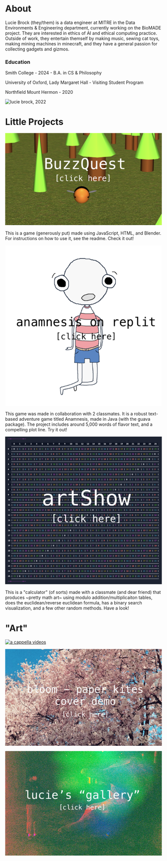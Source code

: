 # About

Lucie Brock (they/them) is a data engineer at MITRE in the Data Environments & Engineering department, currently working on the BioMADE project. They are interested in ethics of AI and ethical computing practice. Outside of work, they entertain themself by making music, sewing cat toys, making mining machines in minecraft, and they have a general passion for collecting gadgets and gizmos.

### Education
Smith College - 2024 - B.A. in CS & Philosophy

University of Oxford, Lady Margaret Hall - Visiting Student Program

Northfield Mount Hermon - 2020

![lucie brock, 2022](images/lucie_photo.png)


# Little Projects
[![bee model](images/bee_game.png)](https://replit.com/@lmbrock/BuzzQuest)

This is a game (generously put) made using JavaScript, HTML, and Blender. For instructions on how to use it, see the readme. Check it out!

[![the player character](images/little_ghost2.png)](https://replit.com/@alinemarrap/Anamnesis)

This game was made in collaboration with 2 classmates. It is a robust text-based adventure game titled Anamnesis, made in Java (with the guava package). The project includes around 5,000 words of flavor text, and a compelling plot line. Try it out!

[![mod26 table](images/mod25.png)](https://replit.com/@lmbrock/artShow)

This is a "calculator" (of sorts) made with a classmate (and dear friend) that produces ~pretty math art~ using modulo addition/multiplicaiton tables, does the euclidean/reverse euclidean formula, has a binary search visualization, and a few other random methods. Have a look!

# "Art"
[![a cappella videos](images/vibes.png)](https://www.youtube.com/user/SmithVibes)

[![bloom - paper kites cover demo](images/flower.jpeg)](https://soundcloud.com/user-799120184/bloom_demo?utm_source=clipboard&utm_medium=text&utm_campaign=social_sharing)

[![lucie's "art" gallery](images/gallery.jpg)](https://luciebrock.pixieset.com/lucieart/)
